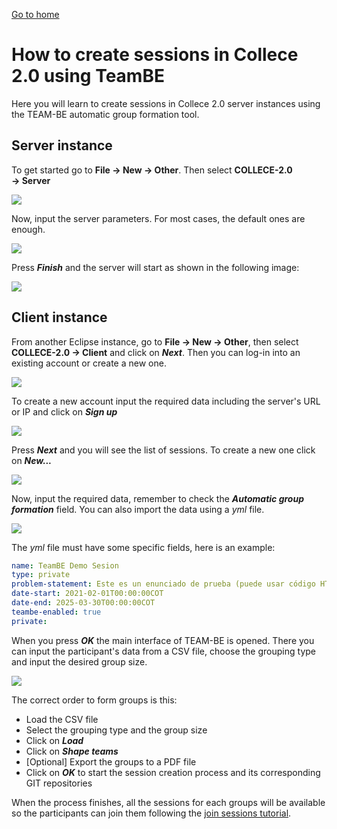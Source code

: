 [Go to home](/README.md)

# How to create sessions in Collece 2.0 using TeamBE

Here you will learn to create sessions in Collece 2.0 server instances using the TEAM-BE automatic group formation tool.

## Server instance

To get started go to  **File &rarr; New &rarr; Other**. Then select **COLLECE-2.0  &rarr; Server**

![](img/collece-wizard-category.png)

Now, input the server parameters. For most cases, the default ones are enough.

![](img/server-options.png)

Press ***Finish*** and the server will start as shown in the following image: 

![](img/create-session-server-running.png)

## Client instance

From another Eclipse instance, go to  **File &rarr; New &rarr; Other**, then select **COLLECE-2.0  &rarr; Client** and click on ***Next***. Then you can log-in into an existing account or create a new one.

![](img/login-or-signup.png)

To create a new account input the required data including the server's URL or IP and click on ***Sign up***

![](img/sign-up-options.png)

Press ***Next*** and you will see the list of sessions. To create a new one click on ***New...***

![](img/session-list.png)

Now, input the required data, remember to check the ***Automatic group formation*** field. You can also import the data using a *yml* file.

![](img/new-session-options.png)

The *yml* file must have some specific fields, here is an example:
```yml
name: TeamBE Demo Sesion
type: private
problem-statement: Este es un enunciado de prueba (puede usar código HTML)
date-start: 2021-02-01T00:00:00COT
date-end: 2025-03-30T00:00:00COT
teambe-enabled: true
private: 
```

When you press ***OK*** the main interface of TEAM-BE is opened. There you can input the participant's data from a CSV file, choose the grouping type and input the desired group size.

![](img/team-be-interface.png)

The correct order to form groups is this:
* Load the CSV file
* Select the grouping type and the group size
* Click on ***Load***
* Click on ***Shape teams***
* [Optional] Export the groups to a PDF file
* Click on ***OK*** to start the session creation process and its corresponding GIT repositories

When the process finishes, all the sessions for each groups will be available so the participants can join them following the [join sessions tutorial](/JOIN_SESSIONS.md).